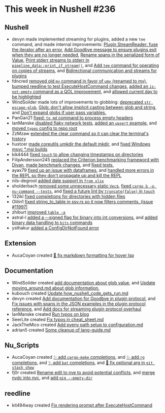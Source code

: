 # This week in Nushell #236


## Nushell

- devyn made implemented streaming for plugins, added a new `tee` command, and made internal improvements: [Plugin StreamReader: fuse the iterator after an error](https://github.com/nushell/nushell/pull/12027), [Add Goodbye message
to ensure plugins exit when they are no longer needed](https://github.com/nushell/nushell/pull/12014), [Rename spans in the serialized form of Value](https://github.com/nushell/nushell/pull/11972), [Print stderr streams to stderr in `pipeline_data::print_if_stream()`](https://github.com/nushell/nushell/pull/11929), and [Add `tee` command for operating on copies of streams](https://github.com/nushell/nushell/pull/11928), and [Bidirectional communication and streams for plugins](https://github.com/nushell/nushell/pull/11911)
- fdncred [removed old `mv` command in favor of `umv` (renamed to mv)](https://github.com/nushell/nushell/pull/12022), [bumped reedline
to test ExecuteHostCommand changes](https://github.com/nushell/nushell/pull/11993), [added an `is-not-empty` command as a QOL improvement](https://github.com/nushell/nushell/pull/11991), and [allowed current day to be highlighted](https://github.com/nushell/nushell/pull/11954)
- WindSoilder made lots of improvements to globbing: [deprecated `str escape-glob`](https://github.com/nushell/nushell/pull/12018), [Glob: don't allow implicit casting between glob and string](https://github.com/nushell/nushell/pull/11992), and [Don't expand globs if user pass variables.](https://github.com/nushell/nushell/pull/11946)
- PanGan21 [fixed: `to md` command to process empty headers](https://github.com/nushell/nushell/pull/12012)
- IanManske [disabled flaky network tests](https://github.com/nushell/nushell/pull/12010), [added an `upsert` example](https://github.com/nushell/nushell/pull/12001), and [moved `typos` config to repo root](https://github.com/nushell/nushell/pull/11949)
- ZzMzaw [extended the clear command so it can clear the terminal's history](https://github.com/nushell/nushell/pull/12008)
- hustcer [made coreutils umkdir the default mkdir](https://github.com/nushell/nushell/pull/12007), and [fixed Windows msvc *.msi builds](https://github.com/nushell/nushell/pull/11986)
- kik4444 [fixed `touch` to allow changing timestamps on directories](https://github.com/nushell/nushell/pull/12005)
- FilipAndersson245 [replaced the Criterion benchmarking frameword with Divan](https://github.com/nushell/nushell/pull/12000), [made benchmark changes](https://github.com/nushell/nushell/pull/11998), and [fixed tests.](https://github.com/nushell/nushell/pull/11994)
- ayax79 [fixed up an issue with dataframes](https://github.com/nushell/nushell/pull/11987), and [handled more errors in the REPL so they don't propagate up and kill the REPL](https://github.com/nushell/nushell/pull/11953)
- nils-degroot [added date support in `from xlsx`](https://github.com/nushell/nushell/pull/11952)
- sholderbach [removed some unnecessary static `Vec`s](https://github.com/nushell/nushell/pull/11947), [fixed `cargo b -p nu-command --tests`](https://github.com/nushell/nushell/pull/11939), and [fixed a future lint by `truncate(false)` in `touch`](https://github.com/nushell/nushell/pull/11863)
- 132ikl [fixed completions for directories with hidden files](https://github.com/nushell/nushell/pull/11921)
- Olilin1 [fixed string_to_table in ssv.rs so it now filters comments. (issue #11997)](https://github.com/nushell/nushell/pull/12035)
- zhiburt [improved `table -a`](https://github.com/nushell/nushell/pull/11905)
- astral-l [added a --signed flag for binary into int conversions](https://github.com/nushell/nushell/pull/11902), and [added binary data handling to `bits` commands](https://github.com/nushell/nushell/pull/11854)
- ysthakur [added a ConfigDirNotFound error](https://github.com/nushell/nushell/pull/11849)

## Extension

- AucaCoyan created [:bug: fix markdown formatting for hover lsp](https://github.com/nushell/vscode-nushell-lang/pull/175)

## Documentation

- WindSoilder created [add documentation about glob value](https://github.com/nushell/nushell.github.io/pull/1271), and [Update moving_around.md
about glob information.](https://github.com/nushell/nushell.github.io/pull/1258)
- kubouch created [Update how_nushell_code_gets_run.md](https://github.com/nushell/nushell.github.io/pull/1270)
- devyn created [Add documentation for Goodbye in plugin protocol](https://github.com/nushell/nushell.github.io/pull/1267), and [Fix issues with
spans in the JSON examples in the plugin protocol reference](https://github.com/nushell/nushell.github.io/pull/1265), and [Add docs for streaming plugin protocol overhaul](https://github.com/nushell/nushell.github.io/pull/1264)
- IanManske created [Run typos on blog](https://github.com/nushell/nushell.github.io/pull/1263)
- SeerLite created [Fix typos in cheat_sheet.md](https://github.com/nushell/nushell.github.io/pull/1261)
- JackTheMico created [Add pyenv path setup to configuration.md](https://github.com/nushell/nushell.github.io/pull/1260)
- adrian5 created [Some cleanup of lang-guide.md](https://github.com/nushell/nushell.github.io/pull/1259)

## Nu_Scripts

- AucaCoyan created [:sparkles: add `cargo-make` completions](https://github.com/nushell/nu_scripts/pull/769), and [:sparkles: add `rg` completions](https://github.com/nushell/nu_scripts/pull/767), and [:sparkles: add `bat` completions](https://github.com/nushell/nu_scripts/pull/766), and
[:bug: fix optional arg in `git stash show`](https://github.com/nushell/nu_scripts/pull/765)
- fj0r created [Rename edit to nve to avoid potential conflicts](https://github.com/nushell/nu_scripts/pull/768), and [merge nvdc into nvc](https://github.com/nushell/nu_scripts/pull/764), and [add `gig --empty-dir`](https://github.com/nushell/nu_scripts/pull/762)

## reedline

- kit494way created [Fix rendering prompt after ExecuteHostCommand](https://github.com/nushell/reedline/pull/758)
